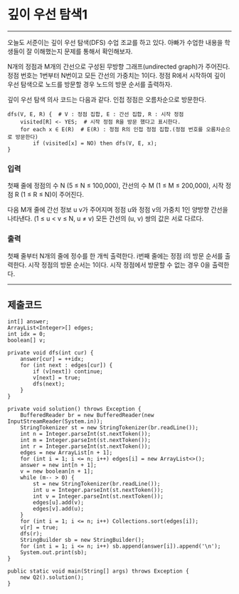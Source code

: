 # 깊이 우선 탐색1

---

오늘도 서준이는 깊이 우선 탐색(DFS) 수업 조교를 하고 있다. 아빠가 수업한 내용을 학생들이 잘 이해했는지 문제를 통해서 확인해보자.

N개의 정점과 M개의 간선으로 구성된 무방향 그래프(undirected graph)가 주어진다. 정점 번호는 1번부터 N번이고 모든 간선의 가중치는 1이다. 정점 R에서 시작하여 깊이 우선 탐색으로 노드를 방문할 경우 노드의 방문 순서를 출력하자.

깊이 우선 탐색 의사 코드는 다음과 같다. 인접 정점은 오름차순으로 방문한다.

```
dfs(V, E, R) {  # V : 정점 집합, E : 간선 집합, R : 시작 정점
    visited[R] <- YES;  # 시작 정점 R을 방문 했다고 표시한다.
    for each x ∈ E(R)  # E(R) : 정점 R의 인접 정점 집합.(정점 번호를 오름차순으로 방문한다)
        if (visited[x] = NO) then dfs(V, E, x);
}
```

### 입력

첫째 줄에 정점의 수 N (5 ≤ N ≤ 100,000), 간선의 수 M (1 ≤ M ≤ 200,000), 시작 정점 R (1 ≤ R ≤ N)이 주어진다.

다음 M개 줄에 간선 정보 u v가 주어지며 정점 u와 정점 v의 가중치 1인 양방향 간선을 나타낸다. (1 ≤ u < v ≤ N, u ≠ v) 모든 간선의 (u, v) 쌍의 값은 서로 다르다.

### 출력

첫째 줄부터 N개의 줄에 정수를 한 개씩 출력한다. i번째 줄에는 정점 i의 방문 순서를 출력한다. 시작 정점의 방문 순서는 1이다. 시작 정점에서 방문할 수 없는 경우 0을 출력한다.

---

## 제출코드

```
int[] answer;
ArrayList<Integer>[] edges;
int idx = 0;
boolean[] v;

private void dfs(int cur) {
    answer[cur] = ++idx;
    for (int next : edges[cur]) {
        if (v[next]) continue;
        v[next] = true;
        dfs(next);
    }
}

private void solution() throws Exception {
    BufferedReader br = new BufferedReader(new InputStreamReader(System.in));
    StringTokenizer st = new StringTokenizer(br.readLine());
    int n = Integer.parseInt(st.nextToken());
    int m = Integer.parseInt(st.nextToken());
    int r = Integer.parseInt(st.nextToken());
    edges = new ArrayList[n + 1];
    for (int i = 1; i <= n; i++) edges[i] = new ArrayList<>();
    answer = new int[n + 1];
    v = new boolean[n + 1];
    while (m-- > 0) {
        st = new StringTokenizer(br.readLine());
        int u = Integer.parseInt(st.nextToken());
        int v = Integer.parseInt(st.nextToken());
        edges[u].add(v);
        edges[v].add(u);
    }
    for (int i = 1; i <= n; i++) Collections.sort(edges[i]);
    v[r] = true;
    dfs(r);
    StringBuilder sb = new StringBuilder();
    for (int i = 1; i <= n; i++) sb.append(answer[i]).append('\n');
    System.out.print(sb);
}

public static void main(String[] args) throws Exception {
    new Q2().solution();
}
```